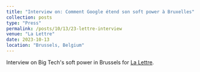 ```yaml
---
title: "Interview on: Comment Google étend son soft power à Bruxelles"
collection: posts
type: "Press"
permalink: /posts/10/13/23-lettre-interview
venue: "La Lettre"
date: 2023-10-13
location: "Brussels, Belgium"
---
```


Interview on Big Tech's soft power in Brussels for [La Lettre](https://www.lalettre.fr/fr/medias_plateformes/2023/10/13/comment-google-etend-son-soft-power-a-bruxelles,110075867-ar2).